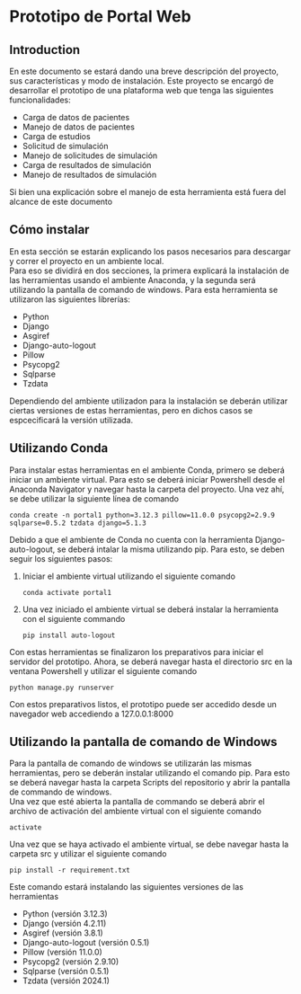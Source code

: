 # Prototipo de Portal Web
## Introduction
En este documento se estará dando una breve descripción del proyecto, sus características y modo de instalación. Este proyecto se encargó de desarrollar el prototipo de una plataforma web que tenga las siguientes funcionalidades:<br>
+ Carga de datos de pacientes
+ Manejo de datos de pacientes
+ Carga de estudios
+ Solicitud de simulación
+ Manejo de solicitudes de simulación
+ Carga de resultados de simulación
+ Manejo de resultados de simulación <br>

Si bien una explicación sobre el manejo de esta herramienta está fuera del alcance de este documento

## Cómo instalar
En esta sección se estarán explicando los pasos necesarios para descargar y correr el proyecto en un ambiente local.<br>
Para eso se dividirá en dos secciones, la primera explicará la instalación de las herramientas usando el ambiente Anaconda, y la segunda será utilizando la pantalla de comando de windows.
Para esta herramienta se utilizaron las siguientes librerías:
* Python
* Django
* Asgiref 
* Django-auto-logout 
* Pillow 
* Psycopg2
* Sqlparse
* Tzdata<br>

Dependiendo del ambiente utilizadon para la instalación se deberán utilizar ciertas versiones de estas herramientas, pero en dichos casos se espcecificará la versión utilizada.<br>
## Utilizando Conda
Para instalar estas herramientas en el ambiente Conda, primero se deberá iniciar un ambiente virtual. Para esto se deberá iniciar Powershell desde el Anaconda Navigator y navegar hasta la carpeta del proyecto. Una vez ahí, se debe utilizar la siguiente línea de comando
```
conda create -n portal1 python=3.12.3 pillow=11.0.0 psycopg2=2.9.9 sqlparse=0.5.2 tzdata django=5.1.3
```
Debido a que el ambiente de Conda no cuenta con la herramienta Django-auto-logout, se deberá intalar la misma utilizando pip. Para esto, se deben seguir los siguientes pasos:

1. Iniciar el ambiente virtual utilizando el siguiente comando
   ```
   conda activate portal1
   ```
2. Una vez iniciado el ambiente virtual se deberá instalar la herramienta con el siguiente commando
   ```
   pip install auto-logout
   ```
Con estas herramientas se finalizaron los preparativos para iniciar el servidor del prototipo. Ahora, se deberá navegar hasta el directorio src en la ventana Powershell y utilizar el siguiente comando

```
python manage.py runserver
```
Con estos preparativos listos, el prototipo puede ser accedido desde un navegador web accediendo a 127.0.0.1:8000

## Utilizando la pantalla de comando de Windows
Para la pantalla de comando de windows se utilizarán las mismas herramientas, pero se deberán instalar utilizando el comando pip. Para esto se deberá navegar hasta la carpeta Scripts del repositorio y abrir la pantalla de commando de windows.<br>
Una vez que esté abierta la pantalla de commando se deberá abrir el archivo de activación del ambiente virtual con el siguiente comando
```
activate
```
Una vez que se haya activado el ambiente virtual, se debe navegar hasta la carpeta src y utilizar el siguiente comando
```
pip install -r requirement.txt
```
Este comando estará instalando las siguientes versiones de las herramientas
* Python (versión 3.12.3)
* Django (versión 4.2.11)
* Asgiref (versión 3.8.1)
* Django-auto-logout (versión 0.5.1)
* Pillow (versión 11.0.0)
* Psycopg2 (versión 2.9.10)
* Sqlparse (versión 0.5.1)
* Tzdata (versión 2024.1)
  
